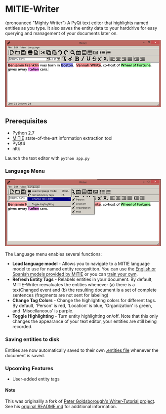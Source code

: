 # MITIE-Writer
(pronounced "Mighty Writer") A PyQt text editor that highlights named entities as you type.  It also saves the entity data to your harddrive for easy querying and management of your documents later on.

![Early Function Example](https://github.com/nickstanisha/MITIE-Writer/blob/master/screenshots/mitie_1.PNG)

## Prerequisites
* Python 2.7
* [MITIE](https://github.com/mit-nlp/MITIE) state-of-the-art information extraction tool
* PyQt4
* nltk

Launch the text editor with `python app.py`

### Language Menu
![Loading a language Model](https://github.com/nickstanisha/MITIE-Writer/blob/master/screenshots/loadMITIE.PNG)

The Language menu enables several functions:
* **Load language model** - Allows you to navigate to a MITIE language model to use for named entity recognititon.  You can use the [English or Spanish models provided by MITIE](https://github.com/mit-nlp/MITIE#initial-setup) or you can [train your own](https://github.com/mit-nlp/MITIE/blob/master/examples/python/train_ner.py).
* **Refresh Entity Tags** - Relabels entities in your document.  By default, MITIE-Writer reevaluates the entities whenever (a) there is a textChanged event and (b) the resulting document is a set of complete sentences (fragments are not sent for labeling)
* **Change Tag Colors** - Change the highlighting colors for different tags.  By default, 'Person' is red, 'Location' is blue, 'Organization' is green, and 'Miscellaneous' is purple.
* **Toggle Highlighting** - Turn entity highlighting on/off.  Note that this only changes the appearance of your text editor, your entities are still being recorded.

### Saving entities to disk
Entities are now automatically saved to their own [.entities file](https://github.com/nickstanisha/MITIE-Writer/wiki/.entities-file) whenever the document is saved.

### Upcoming Features
* User-added entity tags


#### Note
This was originallly a fork of [Peter Goldsborough's Writer-Tutorial project](https://github.com/goldsborough/Writer-Tutorial).  See his [original README.md](https://github.com/goldsborough/Writer-Tutorial/blob/master/README.md) for additional information.
